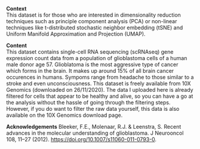 **Context**  
This dataset is for those who are interested in dimensionality reduction techniques such as principle component analysis (PCA) or non-linear techniques like t-distributed stochastic neighbor embedding (tSNE) and Uniform Manifold Approximation and Projection (UMAP).  

**Content**  
This dataset contains single-cell RNA sequencing (scRNAseq) gene expression count data from a population of glioblastoma cells of a human male donor age 57. Glioblatoma is the most aggressive type of cancer which forms in the brain. It makes up around 15% of all brain cancer occurences in humans. Sympoms range from headache to those similar to a stroke and even unconsciousness. This dataset is freely available from 10X Genomics (downloaded on 26/11/2020). The data I uploaded here is already filtered for cells that appear to be healthy and alive, so you can have a go at the analysis without the hassle of going through the filtering steps. However, if you do want to filter the raw data yourself, this data is also available on the 10X Genomics download page.  

**Acknowledgements**
Bleeker, F.E., Molenaar, R.J. & Leenstra, S. Recent advances in the molecular understanding of glioblastoma. J Neurooncol 108, 11–27 (2012). https://doi.org/10.1007/s11060-011-0793-0.
